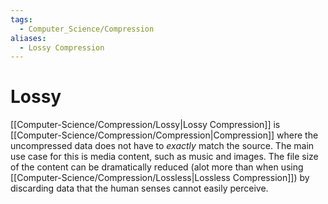 ```yaml
---
tags:
  - Computer_Science/Compression
aliases:
  - Lossy Compression
---
```

# Lossy
[[Computer-Science/Compression/Lossy|Lossy Compression]] is [[Computer-Science/Compression/Compression|Compression]] where the uncompressed data does not have to *exactly* match the source.
The main use case for this is media content, such as music and images. The file size of the content can be dramatically reduced (alot more than when using [[Computer-Science/Compression/Lossless|Lossless Compression]]) by discarding data that the human senses cannot easily perceive.
